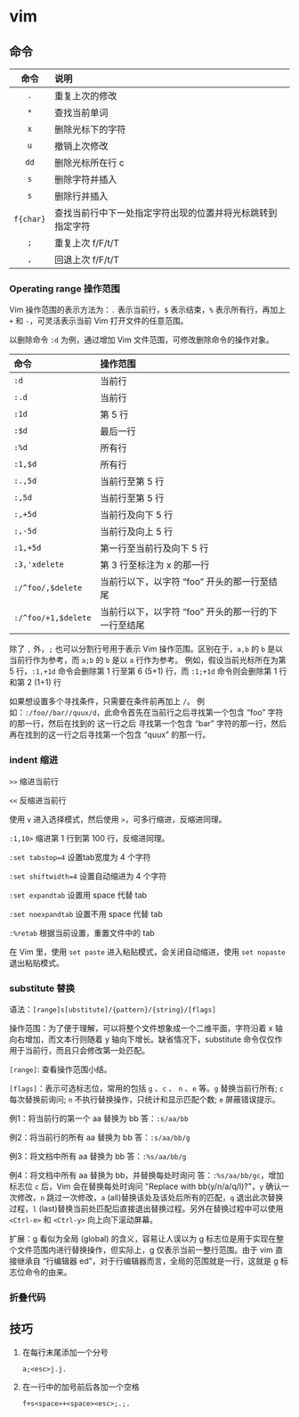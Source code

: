 # vim

## 命令

命令        |说明
:-:         |:-
`.`         |重复上次的修改
`*`         |查找当前单词
`x`         |删除光标下的字符
`u`         |撤销上次修改
`dd`        |删除光标所在行 c
`s`         |删除字符并插入
`s`         |删除行并插入
`f{char}`   |查找当前行中下一处指定字符出现的位置并将光标跳转到指定字符
`;`         |重复上次 f/F/t/T
`,`         |回退上次 f/F/t/T

### Operating range 操作范围

Vim 操作范围的表示方法为：`.` 表示当前行，`$` 表示结束，`%` 表示所有行，再加上 `+` 和 `-`，可灵活表示当前 Vim 打开文件的任意范围。

以删除命令 `:d` 为例，通过增加 Vim 文件范围，可修改删除命令的操作对象。

命令                |操作范围
:-                  |:-
`:d`                |当前行
`:.d`               |当前行
`:1d`               |第 5 行
`:$d`               |最后一行
`:%d`               |所有行
`:1,$d`             |所有行
`:.,5d`             |当前行至第 5 行
`:,5d`              |当前行至第 5 行
`:,+5d`             |当前行及向下 5 行
`:,-5d`             |当前行及向上 5 行
`:1,+5d`            |第一行至当前行及向下 5 行
`:3,'xdelete`       |第 3 行至标注为 x 的那一行
`:/^foo/,$delete`   |当前行以下，以字符 “foo” 开头的那一行至结尾
`:/^foo/+1,$delete` |当前行以下，以字符 “foo” 开头的那一行的下一行至结尾

除了 `,` 外，`;` 也可以分割行号用于表示 Vim 操作范围。区别在于，`a,b` 的 `b` 是以当前行作为参考，而 `a;b` 的 `b` 是以 `a` 行作为参考。
例如，假设当前光标所在为第 5 行，`:1,+1d` 命令会删除第 1 行至第 6 (5+1) 行，而 `:1;+1d` 命令则会删除第 1 行和第 2 (1+1) 行

如果想设置多个寻找条件，只需要在条件前再加上 `/`。
例如：`:/foo//bar//quux/d`，此命令首先在当前行之后寻找第一个包含 “foo” 字符的那一行，然后在找到的 这一行之后 寻找第一个包含 “bar” 字符的那一行，然后再在找到的这一行之后寻找第一个包含 “quux” 的那一行。

### indent 缩进

`>>` 缩进当前行

`<<` 反缩进当前行

使用 `v` 进入选择模式，然后使用 `>`，可多行缩进，反缩进同理。

`:1,10>` 缩进第 1 行到第 100 行，反缩进同理。

`:set tabstop=4` 设置tab宽度为 4 个字符

`:set shiftwidth=4` 设置自动缩进为 4 个字符

`:set expandtab` 设置用 space 代替 tab

`:set noexpandtab` 设置不用 space 代替 tab

`:%retab` 根据当前设置，重置文件中的 tab

在 Vim 里，使用 `set paste` 进入粘贴模式，会关闭自动缩进，使用 `set nopaste` 退出粘贴模式。

### substitute 替换

语法：`[range]s[ubstitute]/{pattern}/{string}/[flags]`

操作范围：为了便于理解，可以将整个文件想象成一个二维平面，字符沿着 x 轴向右增加，而文本行则随着 y 轴向下增长。缺省情况下，substitute 命令仅仅作用于当前行，而且只会修改第一处匹配。

`[range]`: 查看操作范围小结。

`[flags]`：表示可选标志位，常用的包括 `g` 、`c`  、 `n` 、`e` 等。`g` 替换当前行所有; `c` 每次替换前询问; `n` 不执行替换操作，只统计和显示匹配个数; `e` 屏蔽错误提示。

例1：将当前行的第一个 aa 替换为 bb
答：`:s/aa/bb`

例2：将当前行的所有 aa 替换为 bb
答：`:s/aa/bb/g`

例3：将文档中所有 aa 替换为 bb
答：`:%s/aa/bb/g`

例4：将文档中所有 aa 替换为 bb，并替换每处时询问
答：`:%s/aa/bb/gc`，增加标志位 `c` 后，Vim 会在替换每处时询问 "Replace with bb(y/n/a/q/l)?"，`y` 确认一次修改，`n` 跳过一次修改，`a` (all)替换该处及该处后所有的匹配，`q` 退出此次替换过程，`l` (last)替换当前处匹配后直接退出替换过程。另外在替换过程中可以使用 `<Ctrl-e>` 和 `<Ctrl-y>` 向上向下滚动屏幕。

扩展：g 看似为全局 (global) 的含义，容易让人误以为 g 标志位是用于实现在整个文件范围内进行替换操作，但实际上，g 仅表示当前一整行范围。由于 vim 直接继承自 “行编辑器 ed”，对于行编辑器而言，全局的范围就是一行，这就是 g 标志位命令的由来。

### 折叠代码

## 技巧

1. 在每行末尾添加一个分号

    ```vim
    a;<esc>j.j.
    ```

2. 在一行中的加号前后各加一个空格

    ```vim
    f+s<space>+<space><esc>;.;.
    ```
